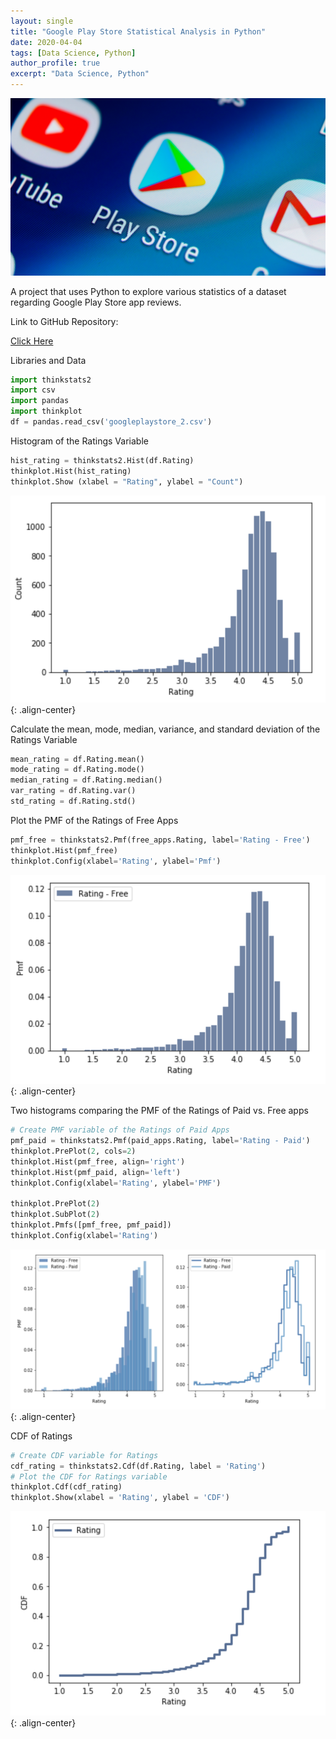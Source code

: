 ```yaml
---
layout: single
title: "Google Play Store Statistical Analysis in Python"
date: 2020-04-04
tags: [Data Science, Python]
author_profile: true
excerpt: "Data Science, Python"
---
```

![Google Play Store](/images/googleplay.jpg "Google Play Store Statistical Analysis in Python")

A project that uses Python to explore various statistics of a dataset regarding Google Play Store app reviews.

Link to GitHub Repository:

[Click Here](https://github.com/davidsuffolk/Google-Play-Store-Reviews-Statistical-Analysis)

Libraries and Data

```python
import thinkstats2
import csv
import pandas
import thinkplot
df = pandas.read_csv('googleplaystore_2.csv')
```

Histogram of the Ratings Variable

```python
hist_rating = thinkstats2.Hist(df.Rating)
thinkplot.Hist(hist_rating)
thinkplot.Show (xlabel = "Rating", ylabel = "Count")
```
![image-center](/images/ratings_hist.png){: .align-center}

Calculate the mean, mode, median, variance, and standard deviation of the Ratings Variable

```python
mean_rating = df.Rating.mean()
mode_rating = df.Rating.mode()
median_rating = df.Rating.median()
var_rating = df.Rating.var()
std_rating = df.Rating.std()
```

Plot the PMF of the Ratings of Free Apps

```python
pmf_free = thinkstats2.Pmf(free_apps.Rating, label='Rating - Free')
thinkplot.Hist(pmf_free)
thinkplot.Config(xlabel='Rating', ylabel='Pmf')
```
![image-center](/images/pmf_free.png){: .align-center}

Two histograms comparing the PMF of the Ratings of Paid vs. Free apps

```python
# Create PMF variable of the Ratings of Paid Apps
pmf_paid = thinkstats2.Pmf(paid_apps.Rating, label='Rating - Paid')
thinkplot.PrePlot(2, cols=2)
thinkplot.Hist(pmf_free, align='right')
thinkplot.Hist(pmf_paid, align='left')
thinkplot.Config(xlabel='Rating', ylabel='PMF')

thinkplot.PrePlot(2)
thinkplot.SubPlot(2)
thinkplot.Pmfs([pmf_free, pmf_paid])
thinkplot.Config(xlabel='Rating')
```
![image-center](/images/pmf_compare.png){: .align-center}

CDF of Ratings

```python
# Create CDF variable for Ratings
cdf_rating = thinkstats2.Cdf(df.Rating, label = 'Rating')
# Plot the CDF for Ratings variable
thinkplot.Cdf(cdf_rating)
thinkplot.Show(xlabel = 'Rating', ylabel = 'CDF')
```
![image-center](/images/cdf_01.png){: .align-center}
